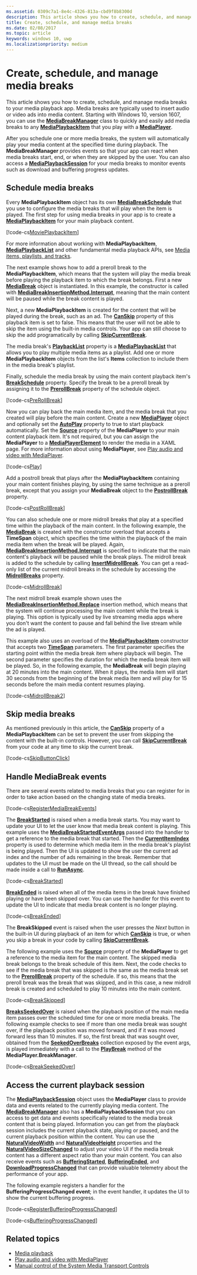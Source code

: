 ```yaml
---
ms.assetid: 0309c7a1-8e4c-4326-813a-cbd9f8b8300d
description: This article shows you how to create, schedule, and manage media breaks to your media playback app.
title: Create, schedule, and manage media breaks
ms.date: 02/08/2017
ms.topic: article
keywords: windows 10, uwp
ms.localizationpriority: medium
---
```

# Create, schedule, and manage media breaks

This article shows you how to create, schedule, and manage media breaks to your media playback app. Media breaks are typically used to insert audio or video ads into media content. Starting with Windows 10, version 1607, you can use the [**MediaBreakManager**](https://docs.microsoft.com/uwp/api/Windows.Media.Playback.MediaBreakManager) class to quickly and easily add media breaks to any [**MediaPlaybackItem**](https://docs.microsoft.com/uwp/api/Windows.Media.Playback.MediaPlaybackItem) that you play with a [**MediaPlayer**](https://docs.microsoft.com/uwp/api/Windows.Media.Playback.MediaPlayer).


After you schedule one or more media breaks, the system will automatically play your media content at the specified time during playback. The **MediaBreakManager** provides events so that your app can react when media breaks start, end, or when they are skipped by the user. You can also access a [**MediaPlaybackSession**](https://docs.microsoft.com/uwp/api/Windows.Media.Playback.MediaPlaybackSession) for your media breaks to monitor events such as download and buffering progress updates.

## Schedule media breaks
Every **MediaPlaybackItem** object has its own [**MediaBreakSchedule**](https://docs.microsoft.com/uwp/api/Windows.Media.Playback.MediaBreakSchedule) that you use to configure the media breaks that will play when the item is played. The first step for using media breaks in your app is to create a [**MediaPlaybackItem**](https://docs.microsoft.com/uwp/api/Windows.Media.Playback.MediaPlaybackItem) for your main playback content. 

[!code-cs[MoviePlaybackItem](./code/MediaBreaks_RS1/cs/MainPage.xaml.cs#SnippetMoviePlaybackItem)]

For more information about working with **MediaPlaybackItem**, [**MediaPlaybackList**](https://docs.microsoft.com/uwp/api/Windows.Media.Playback.MediaPlaybackList) and other fundamental media playback APIs, see [Media items, playlists, and tracks](media-playback-with-mediasource.md).

The next example shows how to add a preroll break to the **MediaPlaybackItem**, which means that the system will play the media break before playing the playback item to which the break belongs. First a new [**MediaBreak**](https://docs.microsoft.com/uwp/api/Windows.Media.Playback.MediaBreak) object is instantiated. In this example, the constructor is called with [**MediaBreakInsertionMethod.Interrupt**](https://docs.microsoft.com/uwp/api/Windows.Media.Playback.MediaBreakInsertionMethod), meaning that the main content will be paused while the break content is played. 

Next, a new **MediaPlaybackItem** is created for the content that will be played during the break, such as an ad. The [**CanSkip**](https://docs.microsoft.com/uwp/api/windows.media.playback.mediaplaybackitem.canskip) property of this playback item is set to false. This means that the user will not be able to skip the item using the built-in media controls. Your app can still choose to skip the add programatically by calling [**SkipCurrentBreak**](https://docs.microsoft.com/uwp/api/windows.media.playback.mediabreakmanager.skipcurrentbreak). 

The media break's [**PlaybackList**](https://docs.microsoft.com/uwp/api/windows.media.playback.mediabreak.playbacklist) property is a [**MediaPlaybackList**](https://docs.microsoft.com/uwp/api/Windows.Media.Playback.MediaPlaybackList) that allows you to play multiple media items as a playlist. Add one or more **MediaPlaybackItem** objects from the list's **Items** collection to include them in the media break's playlist.

Finally, schedule the media break by using the main content playback item's [**BreakSchedule**](https://docs.microsoft.com/uwp/api/windows.media.playback.mediaplaybackitem.breakschedule) property. Specify the break to be a preroll break by assigning it to the [**PrerollBreak**](https://docs.microsoft.com/uwp/api/windows.media.playback.mediabreakschedule.prerollbreak) property of the schedule object.

[!code-cs[PreRollBreak](./code/MediaBreaks_RS1/cs/MainPage.xaml.cs#SnippetPreRollBreak)]

Now you can play back the main media item, and the media break that you created will play before the main content. Create a new [**MediaPlayer**](https://docs.microsoft.com/uwp/api/Windows.Media.Playback.MediaPlayer) object and optionally set the [**AutoPlay**](https://docs.microsoft.com/uwp/api/windows.media.playback.mediaplayer.autoplay) property to true to start playback automatically. Set the [**Source**](https://docs.microsoft.com/uwp/api/windows.media.playback.mediaplayer.source) property of the **MediaPlayer** to your main content playback item. It's not required, but you can assign the **MediaPlayer** to a [**MediaPlayerElement**](https://docs.microsoft.com/uwp/api/Windows.UI.Xaml.Controls.MediaPlayerElement) to render the media in a XAML page. For more information about using **MediaPlayer**, see [Play audio and video with MediaPlayer](play-audio-and-video-with-mediaplayer.md).

[!code-cs[Play](./code/MediaBreaks_RS1/cs/MainPage.xaml.cs#SnippetPlay)]

Add a postroll break that plays after the **MediaPlaybackItem** containing your main content finishes playing, by using the same technique as a preroll break, except that you assign your **MediaBreak** object to the [**PostrollBreak**](https://docs.microsoft.com/uwp/api/windows.media.playback.mediabreakschedule.postrollbreak) property.

[!code-cs[PostRollBreak](./code/MediaBreaks_RS1/cs/MainPage.xaml.cs#SnippetPostRollBreak)]

You can also schedule one or more midroll breaks that play at a specified time within the playback of the main content. In the following example, the [**MediaBreak**](https://docs.microsoft.com/uwp/api/Windows.Media.Playback.MediaBreak) is created with the constructor overload that accepts a **TimeSpan** object, which specifies the time within the playback of the main media item when the break will be played. Again, [**MediaBreakInsertionMethod.Interrupt**](https://docs.microsoft.com/uwp/api/Windows.Media.Playback.MediaBreakInsertionMethod) is specified to indicate that the main content's playback will be paused while the break plays. The midroll break is added to the schedule by calling [**InsertMidrollBreak**](https://docs.microsoft.com/uwp/api/windows.media.playback.mediabreakschedule.insertmidrollbreak). You can get a read-only list of the current midroll breaks in the schedule by accessing the [**MidrollBreaks**](https://docs.microsoft.com/uwp/api/windows.media.playback.mediabreakschedule.midrollbreaks) property.

[!code-cs[MidrollBreak](./code/MediaBreaks_RS1/cs/MainPage.xaml.cs#SnippetMidrollBreak)]

The next midroll break example shown uses the [**MediaBreakInsertionMethod.Replace**](https://docs.microsoft.com/uwp/api/Windows.Media.Playback.MediaBreakInsertionMethod) insertion method, which means that the system will continue processing the main content while the break is playing. This option is typically used by live streaming media apps where you don't want the content to pause and fall behind the live stream while the ad is played. 

This example also uses an overload of the [**MediaPlaybackItem**](https://docs.microsoft.com/uwp/api/Windows.Media.Playback.MediaPlaybackItem) constructor that accepts two [**TimeSpan**](https://docs.microsoft.com/uwp/api/Windows.Foundation.TimeSpan) parameters. The first parameter specifies the starting point within the media break item where playback will begin. The second parameter specifies the duration for which the media break item will be played. So, in the following example, the **MediaBreak** will begin playing at 20 minutes into the main content. When it plays, the media item will start 30 seconds from the beginning of the break media item and will play for 15 seconds before the main media content resumes playing.

[!code-cs[MidrollBreak2](./code/MediaBreaks_RS1/cs/MainPage.xaml.cs#SnippetMidrollBreak2)]

## Skip media breaks
As mentioned previously in this article, the [**CanSkip**](https://docs.microsoft.com/uwp/api/windows.media.playback.mediaplaybackitem.canskip) property of a **MediaPlaybackItem** can be set to prevent the user from skipping the content with the built-in controls. However, you can call [**SkipCurrentBreak**](https://docs.microsoft.com/uwp/api/windows.media.playback.mediabreakmanager.skipcurrentbreak) from your code at any time to skip the current break.

[!code-cs[SkipButtonClick](./code/MediaBreaks_RS1/cs/MainPage.xaml.cs#SnippetSkipButtonClick)]

## Handle MediaBreak events

There are several events related to media breaks that you can register for in order to take action based on the changing state of media breaks.

[!code-cs[RegisterMediaBreakEvents](./code/MediaBreaks_RS1/cs/MainPage.xaml.cs#SnippetRegisterMediaBreakEvents)]

The [**BreakStarted**](https://docs.microsoft.com/uwp/api/windows.media.playback.mediabreakmanager.breakstarted) is raised when a media break starts. You may want to update your UI to let the user know that media break content is playing. This example uses the [**MediaBreakStartedEventArgs**](https://docs.microsoft.com/uwp/api/Windows.Media.Playback.MediaBreakStartedEventArgs) passed into the handler to get a reference to the media break that started. Then the [**CurrentItemIndex**](https://docs.microsoft.com/uwp/api/windows.media.playback.mediaplaybacklist.currentitemindex) property is used to determine which media item in the media break's playlist is being played. Then the UI is updated to show the user the current ad index and the number of ads remaining in the break. Remember that updates to the UI must be made on the UI thread, so the call should be made inside a call to [**RunAsync**](https://docs.microsoft.com/uwp/api/windows.ui.core.coredispatcher.runasync). 

[!code-cs[BreakStarted](./code/MediaBreaks_RS1/cs/MainPage.xaml.cs#SnippetBreakStarted)]

[**BreakEnded**](https://docs.microsoft.com/uwp/api/windows.media.playback.mediabreakmanager.breakended) is raised when all of the media items in the break have finished playing or have been skipped over. You can use the handler for this event to update the UI to indicate that media break content is no longer playing.

[!code-cs[BreakEnded](./code/MediaBreaks_RS1/cs/MainPage.xaml.cs#SnippetBreakEnded)]

The **BreakSkipped** event is raised when the user presses the *Next* button in the built-in UI during playback of an item for which [**CanSkip**](https://docs.microsoft.com/uwp/api/windows.media.playback.mediaplaybackitem.canskip) is true, or when you skip a break in your code by calling [**SkipCurrentBreak**](https://docs.microsoft.com/uwp/api/windows.media.playback.mediabreakmanager.skipcurrentbreak).

The following example uses the [**Source**](https://docs.microsoft.com/uwp/api/windows.media.playback.mediaplayer.source) property of the **MediaPlayer** to get a reference to the media item for the main content. The skipped media break belongs to the break schedule of this item. Next, the code checks to see if the media break that was skipped is the same as the media break set to the [**PrerollBreak**](https://docs.microsoft.com/uwp/api/windows.media.playback.mediabreakschedule.prerollbreak) property of the schedule. If so, this means that the preroll break was the break that was skipped, and in this case, a new midroll break is created and scheduled to play 10 minutes into the main content.

[!code-cs[BreakSkipped](./code/MediaBreaks_RS1/cs/MainPage.xaml.cs#SnippetBreakSkipped)]

[**BreaksSeekedOver**](https://docs.microsoft.com/uwp/api/windows.media.playback.mediabreakmanager.breakssoughtover) is raised when the playback position of the main media item passes over the scheduled time for one or more media breaks. The following example checks to see if more than one media break was sought over, if the playback position was moved forward, and if it was moved forward less than 10 minutes. If so, the first break that was sought over, obtained from the [**SeekedOverBreaks**](https://docs.microsoft.com/uwp/api/windows.media.playback.mediabreaksoughtovereventargs.soughtoverbreaks) collection exposed by the event args, is played immediately with a call to the [**PlayBreak**](https://docs.microsoft.com/uwp/api/windows.media.playback.mediabreakmanager.playbreak) method of the **MediaPlayer.BreakManager**.

[!code-cs[BreakSeekedOver](./code/MediaBreaks_RS1/cs/MainPage.xaml.cs#SnippetBreakSeekedOver)]


## Access the current playback session
The [**MediaPlaybackSession**](https://docs.microsoft.com/uwp/api/Windows.Media.Playback.MediaPlaybackSession) object uses the **MediaPlayer** class to provide data and events related to the currently playing media content. The [**MediaBreakManager**](https://docs.microsoft.com/uwp/api/Windows.Media.Playback.MediaBreakManager) also has a **MediaPlaybackSession** that you can access to get data and events specifically related to the media break content that is being played. Information you can get from the playback session includes the current playback state, playing or paused, and the current playback position within the content. You can use the [**NaturalVideoWidth**](https://docs.microsoft.com/uwp/api/windows.media.playback.mediaplaybacksession.naturalvideowidth) and [**NaturalVideoHeight**](https://docs.microsoft.com/uwp/api/windows.media.playback.mediaplaybacksession.naturalvideoheight) properties and the [**NaturalVideoSizeChanged**](https://docs.microsoft.com/uwp/api/windows.media.playback.mediaplaybacksession.naturalvideosizechanged) to adjust your video UI if the media break content has a different aspect ratio than your main content. You can also receive events such as [**BufferingStarted**](https://docs.microsoft.com/uwp/api/windows.media.playback.mediaplaybacksession.bufferingstarted), [**BufferingEnded**](https://docs.microsoft.com/uwp/api/windows.media.playback.mediaplaybacksession.bufferingended), and [**DownloadProgressChanged**](https://docs.microsoft.com/uwp/api/windows.media.playback.mediaplaybacksession.downloadprogresschanged) that can provide valuable telemetry about the performance of your app.

The following example registers a handler for the **BufferingProgressChanged event**; in the event handler, it updates the UI to show the current buffering progress.

[!code-cs[RegisterBufferingProgressChanged](./code/MediaBreaks_RS1/cs/MainPage.xaml.cs#SnippetRegisterBufferingProgressChanged)]

[!code-cs[BufferingProgressChanged](./code/MediaBreaks_RS1/cs/MainPage.xaml.cs#SnippetBufferingProgressChanged)]

## Related topics
* [Media playback](media-playback.md)
* [Play audio and video with MediaPlayer](play-audio-and-video-with-mediaplayer.md)
* [Manual control of the System Media Transport Controls](system-media-transport-controls.md)

 

 




